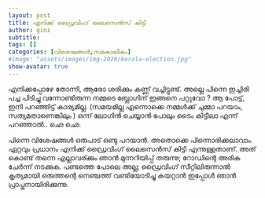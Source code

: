 ```yaml
---
layout: post
title: എനിക്ക് ഡ്രൈവിംഗ് ലൈസെന്‍സ് കിട്ടി
author: gini
subtitle: 
tags: []
categories: [വിശേഷങ്ങള്‍,സമകാലീകം]
#image: "assets/images/img-2020/kerala-election.jpg"
show-avatar: true
---
```


എനിക്കപ്പോഴേ തോന്നി, ആരോ ശരിക്കും കണ്ണ് വച്ചിട്ടുണ്ട്. അല്ലെ പിന്നെ ഇച്ചിരി പച്ച പിടിച്ചു വന്നോണ്ടിരുന്ന നമ്മടെ ബ്ലോഗിന് ഇങ്ങനെ പറ്റുവോ ? ആ പോട്ട്‌, ഇനി പറഞ്ഞിട്ട് കാര്യമില്ല. (സമയമില്ല എന്നൊക്കെ നമ്മള്‍ക്ക്  ചുമ്മാ പറയാം, സത്യമതാണെങ്കിലും ) ഒന്ന് ലോഗിന്‍ ചെയ്യാന്‍ പോലും ടൈം കിട്ടീലാ എന്ന് പറഞ്ഞാല്‍.. ഛെ ഛെ. 

പിന്നെ വിശേഷങ്ങള്‍ ഒരുപാട് ഒണ്ടു പറയാന്‍. അതൊക്കെ പിന്നൊരിക്കലാവാം. ഏറ്റവും പ്രധാനം എനിക്ക് ഡ്രൈവിംഗ് ലൈസെന്‍സ് കിട്ടി എന്നുള്ളതാണ്. അത് കൊണ്ട് തന്നെ എല്ലാവര്ക്കും ഞാന്‍ മുന്നറിയിപ്പ് തരുന്നു; റോഡിന്റെ അരികു ചേര്‍ന്ന് നടക്കുക. പണ്ടത്തെ പോലെ അല്ല; ഡ്രൈവിംഗ് സീറ്റിലിരുന്നാല്‍ കൃത്യമായി ഒരുത്തന്റെ നെഞ്ചത്ത്‌ വണ്ടിയോടിച്ചു കയറ്റാന്‍ ഇപ്പോള്‍ ഞാന്‍ പ്രാപ്തനായിരിക്കുന്നു.